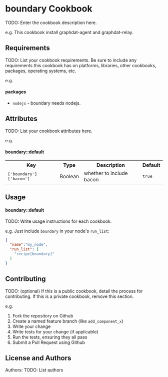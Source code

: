 boundary Cookbook
=================
TODO: Enter the cookbook description here.

e.g.
This cookbook install graphdat-agent and graphdat-relay.

Requirements
------------
TODO: List your cookbook requirements. Be sure to include any requirements this cookbook has on platforms, libraries, other cookbooks, packages, operating systems, etc.

e.g.
#### packages
- `nodejs` - boundary needs nodejs.

Attributes
----------
TODO: List your cookbook attributes here.

e.g.
#### boundary::default
<table>
  <tr>
    <th>Key</th>
    <th>Type</th>
    <th>Description</th>
    <th>Default</th>
  </tr>
  <tr>
    <td><tt>['boundary']['bacon']</tt></td>
    <td>Boolean</td>
    <td>whether to include bacon</td>
    <td><tt>true</tt></td>
  </tr>
</table>

Usage
-----
#### boundary::default
TODO: Write usage instructions for each cookbook.

e.g.
Just include `boundary` in your node's `run_list`:

```json
{
  "name":"my_node",
  "run_list": [
    "recipe[boundary]"
  ]
}
```

Contributing
------------
TODO: (optional) If this is a public cookbook, detail the process for contributing. If this is a private cookbook, remove this section.

e.g.
1. Fork the repository on Github
2. Create a named feature branch (like `add_component_x`)
3. Write your change
4. Write tests for your change (if applicable)
5. Run the tests, ensuring they all pass
6. Submit a Pull Request using Github

License and Authors
-------------------
Authors: TODO: List authors
